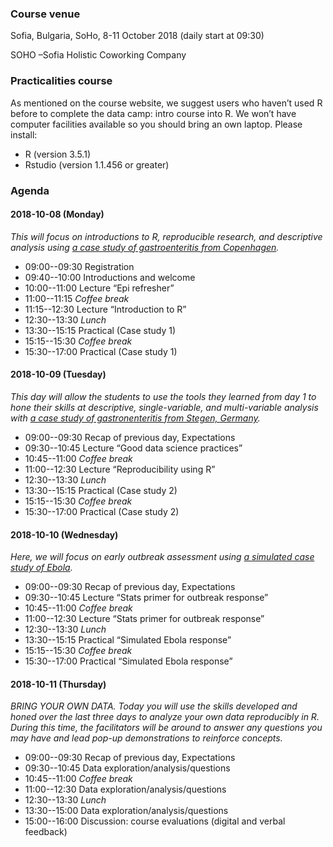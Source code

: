 ### Course venue

Sofia, Bulgaria, SoHo, 8-11 October 2018 (daily start at 09:30)

SOHO –Sofia Holistic Coworking Company

### Practicalities course

As mentioned on the course website, we suggest users who haven’t used R before to complete the data camp: intro course into R. We won’t have computer facilities available so you should bring an own laptop. Please install:

- R (version 3.5.1)
- Rstudio (version 1.1.456 or greater)

### Agenda

#### 2018-10-08 (Monday)

*This will focus on introductions to R, reproducible research, and descriptive analysis using [a case study of gastroenteritis from Copenhagen](https://www.reconlearn.org/post/copenhagen-introduction.html).*

 - 09:00--09:30 Registration
 - 09:40--10:00 Introductions and welcome
 - 10:00--11:00 Lecture “Epi refresher”
 - 11:00--11:15  *Coffee break*
 - 11:15--12:30 Lecture “Introduction to R”
 - 12:30--13:30 *Lunch*
 - 13:30--15:15 Practical (Case study 1)
 - 15:15--15:30 *Coffee break*
 - 15:30--17:00 Practical (Case study 1)

#### 2018-10-09 (Tuesday)

*This day will allow the students to use the tools they learned from day 1 to hone their skills at descriptive, single-variable, and multi-variable analysis with [a case study of gastronenteritis from Stegen, Germany](https://www.reconlearn.org/post/stegen-introduction.html).*

 - 09:00--09:30 Recap of previous day, Expectations
 - 09:30--10:45 Lecture “Good data science practices”
 - 10:45--11:00 *Coffee break*
 - 11:00--12:30 Lecture “Reproducibility using R”
 - 12:30--13:30 *Lunch*
 - 13:30--15:15 Practical (Case study 2)
 - 15:15--15:30 *Coffee break*
 - 15:30--17:00 Practical (Case study 2)

#### 2018-10-10 (Wednesday)

*Here, we will focus on early outbreak assessment using [a simulated case study of Ebola](https://www.reconlearn.org/post/simulated-evd-early.html).*

 - 09:00--09:30 Recap of previous day, Expectations
 - 09:30--10:45 Lecture “Stats primer for outbreak response”
 - 10:45--11:00 *Coffee break*
 - 11:00--12:30 Lecture  “Stats primer for outbreak response”
 - 12:30--13:30 *Lunch*
 - 13:30--15:15 Practical “Simulated Ebola response”
 - 15:15--15:30 *Coffee break*
 - 15:30--17:00 Practical “Simulated Ebola response”

#### 2018-10-11 (Thursday)

*BRING YOUR OWN DATA. Today you will use the skills developed and honed over the last three days to analyze your own data reproducibly in R. During this time, the facilitators will be around to answer any questions you may have and lead pop-up demonstrations to reinforce concepts.*

 - 09:00--09:30 Recap of previous day, Expectations
 - 09:30--10:45 Data exploration/analysis/questions
 - 10:45--11:00 *Coffee break*
 - 11:00--12:30 Data exploration/analysis/questions
 - 12:30--13:30 *Lunch*
 - 13:30--15:00 Data exploration/analysis/questions
 - 15:00--16:00 Discussion: course evaluations (digital and verbal feedback)

